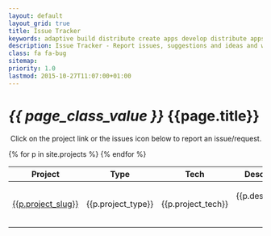 ```yaml
---
layout: default
layout_grid: true
title: Issue Tracker
keywords: adaptive build distribute create apps develop distribute apps create develop
description: Issue Tracker - Report issues, suggestions and ideas and we'll love you!
class: fa fa-bug
sitemap:
priority: 1.0
lastmod: 2015-10-27T11:07:00+01:00
---
```


<h1><i class="{{ page.class }}" style="width: 55px;">{{ page_class_value }}</i> {{page.title}}</h1>
<p><i class="fa fa-info-circle" style="padding-left: 4px;width: 20px;color: green;"></i>Click on the project link or the issues icon below to report an issue/request.</p>
<div class="table-responsive">
    <table id="projects" class="table table-striped">
        <thead>
        <tr>
            <th>Project</th>
            <th>Type</th>
            <th>Tech</th>
            <th>Description</th>
        </tr>
        </thead>
        <tbody>
        {% for p in site.projects %}
        <tr>
            <td><a href="https://github.com/AdaptiveMe/{{p.project_slug}}/issues" target="project_{{p.project_slug}}">{{p.project_slug}}</a></td>
            <td>{{p.project_type}}</td>
            <td>{{p.project_tech}}</td>
            <td><p>{{p.description}}</p><p align="right"><a href="https://github.com/AdaptiveMe/{{p.project_slug}}/issues" target="issues_{{p.project_slug}}"><img src="http://i.4dp.me/github/issues/AdaptiveMe/{{p.project_slug}}.svg"></a></p></td>
        </tr>
        {% endfor %}
        </tbody>
    </table>
</div>